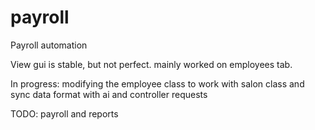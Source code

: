 # payroll
Payroll automation

View gui is stable, but not perfect. mainly worked on employees tab.

In progress: modifying the employee class to work with salon class and sync data format with ai and controller requests

TODO: payroll and reports
